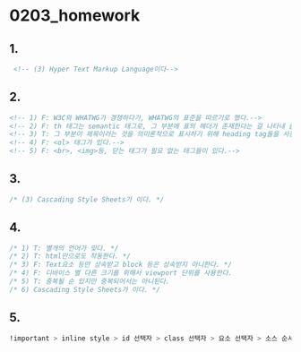 # 0203_homework



## 1.

```html
 <!-- (3) Hyper Text Markup Language이다-->
```





## 2.

```html
<!-- 1) F: W3C와 WHATWG가 경쟁하다가, WHATWG의 표준을 따르기로 했다.-->
<!-- 2) F: th 태그는 semantic 태그로, 그 부분에 표의 헤더가 존재한다는 걸 나타내 줄 뿐이다.-->
<!-- 3) T: 그 부분이 제목이라는 것을 의미론적으로 표시하기 위해 heading tag들을 사용하는 것이다. 단순히 글자 사이즈를 조정하기 위해서는, font-size 속성을 사용해야 한다.-->
<!-- 4) F: <ol> 태그가 있다.-->
<!-- 5) F: <br>, <img>등, 닫는 태그가 필요 없는 태그들이 있다.-->
```





## 3.

```css
/* (3) Cascading Style Sheets가 이다. */
```





## 4.

```css
/* 1) T: 별개의 언어가 맞다. */
/* 2) T: html만으로도 작동한다. */
/* 3) F: Text요소 등만 상속받고 block 등은 상속받지 아니한다. */
/* 4) F: 디바이스 별 다른 크기를 위해서 viewport 단위를 사용한다.
/* 5) T: 중복될 순 있지만 중복되어서는 아니된다.
/* 6) Cascading Style Sheets가 이다. */
```



## 5.

```css
!important > inline style > id 선택자 > class 선택자 > 요소 선택자 > 소스 순서
```


